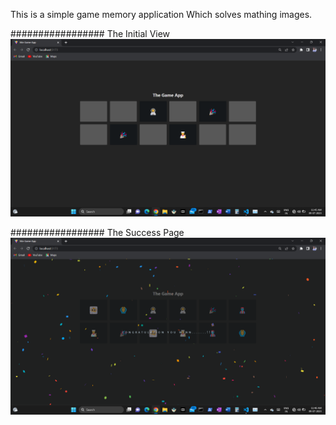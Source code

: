 This is a simple game memory application Which solves mathing images. 


 #################
 The Initial View
 ![Alt text](<src/assets/Screenshot (31).png>)

#################
The Success Page
![Alt text](<src/assets/Screenshot (37).png>)
